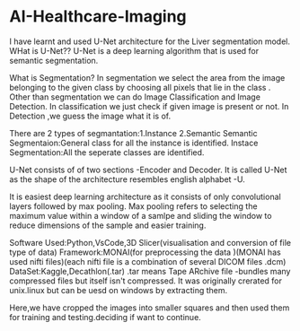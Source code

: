 # AI-Healthcare-Imaging

I have learnt and used U-Net architecture for the Liver segmentation model.
WHat is U-Net??
U-Net is a deep learning algorithm that is used for semantic segmentation.

What is Segmentation?
In segmentation we select the area from the image belonging to the given class by choosing all pixels that lie in the class .
Other than segmentation  we can do Image Classification and Image Detection.
In classification we just check if given image is present or not.
In Detection ,we guess the image what it is of.

There are 2 types of segmantation:1.Instance 2.Semantic
Semantic Segmentaion:General class for all the instance is identified.
Instace Segmentation:All the seperate classes are identified.


U-Net consists of of two sections -Encoder and Decoder.
It is called U-Net as the shape of the architecture resembles english alphabet -U.

It is easiest deep learning architecture as it consists of only convolutional layers followed by max pooling.
Max pooling refers to selecting the maximum value within a window of a samlpe and sliding the window  to reduce dimensions of the sample and easier training.

Software Used:Python,VsCode,3D Slicer(visualisation and conversion of file type of data)
Framework:MONAI(for preprocessing the data )(MONAI has used nifti files)(each nifti file is a combination of several DICOM files .dcm)
DataSet:Kaggle,Decathlon(.tar)
.tar means Tape ARchive file -bundles many compressed files but itself isn't compressed.
It was originally crerated for unix.linux but can be uesd on windows by extracting them.



Here,we have cropped the images into smaller squares and then used them for training and testing.deciding if want to continue.
